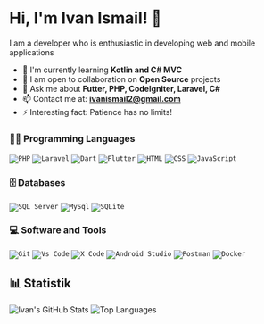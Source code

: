 # Hi, I'm Ivan Ismail! 👋

I am a developer who is enthusiastic in developing web and mobile applications

- 🌱 I'm currently learning **Kotlin and C# MVC**
- 👯 I am open to collaboration on **Open Source** projects
- 💬 Ask me about **Futter, PHP, CodeIgniter, Laravel, C#**
- 📫 Contact me at: **ivanismail2@gmail.com**
- ⚡ Interesting fact: Patience has no limits!

### 👨‍💻 Programming Languages

<code><img alt="PHP" src="https://img.shields.io/badge/PHP-007396.svg?logo=php&logoColor=white"></code>
<code><img alt="Laravel" src="https://img.shields.io/badge/Laravel-FB503B.svg?logo=laravel&logoColor=white"></code>
<code><img alt="Dart" src="https://img.shields.io/badge/Dart-15A6C4.svg?logo=dart&logoColor=white"></code>
<code><img alt="Flutter" src="https://img.shields.io/badge/Flutter-15A6C4.svg?logo=flutter&logoColor=white"></code>
<code><img alt="HTML" src="https://img.shields.io/badge/HTML-E34F26.svg?logo=html5&logoColor=white"></code>
<code><img alt="CSS" src="https://img.shields.io/badge/CSS-1572B6.svg?logo=css3&logoColor=white"></code>
<code><img alt="JavaScript" src="https://img.shields.io/badge/JavaScript-F7DF1E.svg?logo=javascript&logoColor=black"></code>

### 🗄️ Databases
<code><img alt="SQL Server" src="https://img.shields.io/badge/Microsoft_SQL_Server-CC2927.svg"></code>
<code><img alt="MySql" src="https://img.shields.io/badge/MySql-fff.svg?logo=mysql&logoColor=black"></code>
<code><img alt="SQLite" src="https://custom-icon-badges.herokuapp.com/badge/SQLite-blue?logo=sqlite&logoColor=white"></code>

### 💻 Software and Tools
<code><img alt="Git" src="https://img.shields.io/badge/Git-008678.svg?logo=git&logoColor=white"></code>
<code><img alt="Vs Code" src="https://img.shields.io/badge/Visual Studio Code-007ACC.svg?logo=Visual Studio Code&logoColor=white"></code>
<code><img alt="X Code" src="https://img.shields.io/badge/Xcode-008678.svg?logo=xcode&logoColor=white"></code>
<code><img alt="Android Studio" src="https://img.shields.io/badge/Android%20Studio-008678.svg?logo=android-studio&logoColor=white"></code>
<code><img alt="Postman" src="https://img.shields.io/badge/Postman-FF6C37?logo=postman&logoColor=white"></code>
<code><img alt="Docker" src="https://img.shields.io/badge/Docker-327FC7.svg?logo=docker&logoColor=white"></code>

## 📊 Statistik
![Ivan's GitHub Stats](https://github-readme-stats.vercel.app/api?username=ivanismail&show_icons=true&theme=radical)
![Top Languages](https://github-readme-stats.vercel.app/api/top-langs/?username=ivanismail&layout=compact&theme=radical)



